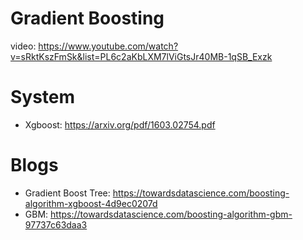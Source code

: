 # Gradient Boosting
video: https://www.youtube.com/watch?v=sRktKszFmSk&list=PL6c2aKbLXM7lViGtsJr40MB-1qSB_Exzk

# System
* Xgboost: https://arxiv.org/pdf/1603.02754.pdf

# Blogs
* Gradient Boost Tree: https://towardsdatascience.com/boosting-algorithm-xgboost-4d9ec0207d
* GBM: https://towardsdatascience.com/boosting-algorithm-gbm-97737c63daa3
